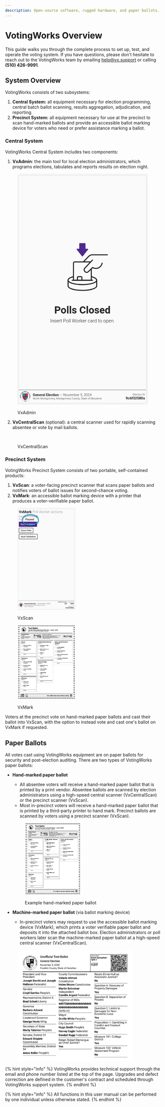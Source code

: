 ```yaml
---
description: Open-source software, rugged hardware, and paper ballots.
---
```


# VotingWorks Overview

This guide walks you through the complete process to set up, test, and operate the voting system. If you have questions, please don't hesitate to reach out to the VotingWorks team by emailing [help@vx.support](mailto:help@vx.support) or calling **(510) 426-9991**.

## System Overview

VotingWorks consists of two subsystems:

1. **Central System:** all equipment necessary for election programming, central batch ballot scanning, results aggregation, adjudication, and reporting.
2. **Precinct System:** all equipment necessary for use at the precinct to scan hand-marked ballots and provide an accessible ballot marking device for voters who need or prefer assistance marking a ballot.

### Central System

VotingWorks Central System includes two components:

1. **VxAdmin**: the main tool for local election administrators, which programs elections, tabulates and reports results on election night.

<figure><img src=".gitbook/assets/image (1) (1) (1).png" alt=""><figcaption><p>VxAdmin</p></figcaption></figure>

2. **VxCentralScan** (optional): a central scanner used for rapidly scanning absentee or vote by mail ballots.

<figure><img src=".gitbook/assets/centralscan.jpg" alt=""><figcaption><p>VxCentralScan</p></figcaption></figure>

### Precinct System

VotingWorks Precinct System consists of two portable, self-contained products:

1. **VxScan**: a voter-facing precinct scanner that scans paper ballots and notifies voters of ballot issues for second-chance voting.
2. **VxMark**: an accessible ballot marking device with a printer that produces a voter-verifiable paper ballot.

<div><figure><img src=".gitbook/assets/image (2) (1) (1).png" alt="" width="188"><figcaption><p>VxScan</p></figcaption></figure> <figure><img src=".gitbook/assets/image (3).png" alt="" width="188"><figcaption><p>VxMark</p></figcaption></figure></div>

Voters at the precinct vote on hand-marked paper ballots and cast their ballot into VxScan, with the option to instead vote and cast one's ballot on VxMark if requested.&#x20;

## Paper Ballots

All votes cast using VotingWorks equipment are on paper ballots for security and post-election auditing. There are two types of VotingWorks paper ballots:

*   **Hand-marked paper ballot**

    * All absentee voters will receive a hand-marked paper ballot that is printed by a print vendor. Absentee ballots are scanned by election administrators using a high-speed central scanner (VxCentralScan) or the precinct scanner (VxScan).
    * Most in-precinct voters will receive a hand-marked paper ballot that is printed by a third-party printer to hand mark. Precinct ballots are scanned by voters using a precinct scanner (VxScan).

    <figure><img src=".gitbook/assets/image (3) (1).png" alt="" width="181"><figcaption><p>Example hand-marked paper ballot</p></figcaption></figure>
* **Machine-marked paper ballot** (via ballot marking device)
  * In-precinct voters may request to use the accessible ballot marking device (VxMark), which prints a voter verifiable paper ballot and deposits it into the attached ballot box. Election administrators or poll workers later scan the machine-marked paper ballot at a high-speed central scanner (VxCentralScan).

<figure><img src=".gitbook/assets/image (1).png" alt="" width="375"><figcaption></figcaption></figure>

{% hint style="info" %}
VotingWorks provides technical support through the email and phone number listed at the top of the page.  Upgrades and defect correction are defined in the customer's contract and scheduled through VotingWorks support system.&#x20;
{% endhint %}

{% hint style="info" %}
All functions in this user manual can be performed by one individual unless otherwise stated.
{% endhint %}
